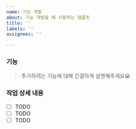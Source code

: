 ```yaml
---
name: 기능 개발
about: 기능 개발할 때 사용하는 템플릿
title: ''
labels: ''
assignees: ''

---
```


### 기능
> 추가하려는 기능에 대해 간결하게 설명해주세요😀

### 작업 상세 내용
- [ ] TODO
- [ ] TODO
- [ ] TODO
